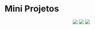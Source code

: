 # Mini Projetos

<div align='center'>
  <img src="https://media.discordapp.net/attachments/606149658062094373/930558927177932850/unknown.png?width=640&height=598"/>
  <img src="https://media.discordapp.net/attachments/606149658062094373/930559271089889320/unknown.png?width=641&height=598"/>
  <img src="https://media.discordapp.net/attachments/606149658062094373/930559463918809099/unknown.png"/>
</div>
